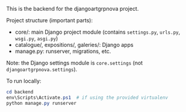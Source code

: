 This is the backend for the djangoartgrpnova project.

Project structure (important parts):

- core/: main Django project module (contains `settings.py`, `urls.py`, `wsgi.py`, `asgi.py`)
- catalogue/, expositions/, galeries/: Django apps
- manage.py: runserver, migrations, etc.

Note: the Django settings module is `core.settings` (not `djangoartgrpnova.settings`).

To run locally:

```powershell
cd backend
env\Scripts\Activate.ps1  # if using the provided virtualenv
python manage.py runserver
```
